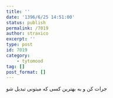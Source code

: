 ```yaml
---
title: ''
date: '1396/6/25 14:51:00'
status: publish
permalink: /7019
author: straxico
excerpt: ''
type: post
id: 7019
category:
    - tytomood
tag: []
post_format: []
---
```

جرات کن و به بهترین کسی که میتونی تبدیل شو